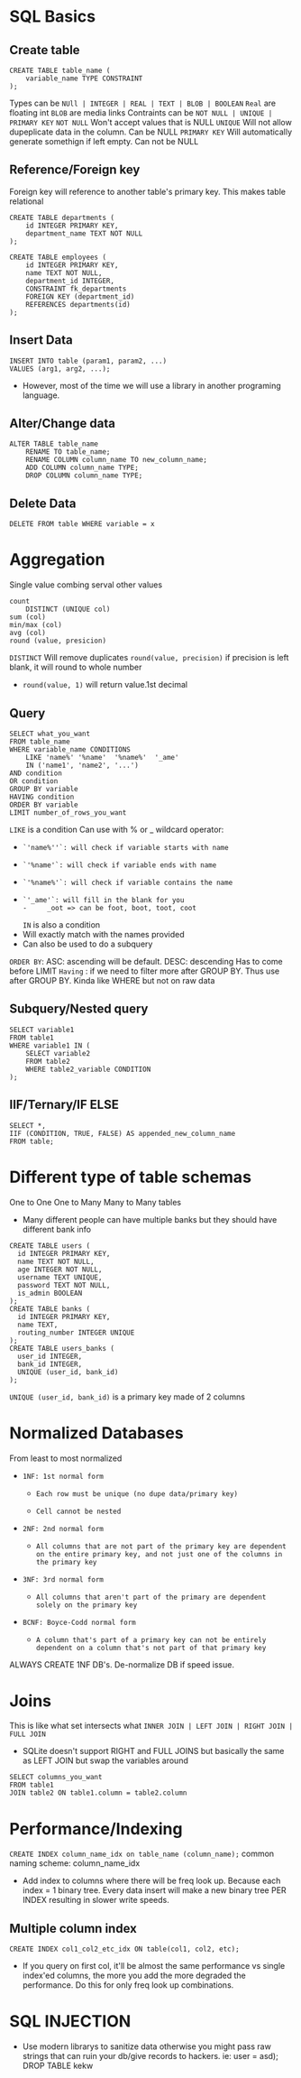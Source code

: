 # SQL Basics

## Create table

```
CREATE TABLE table_name (
	variable_name TYPE CONSTRAINT
);
```

Types can be `NUll | INTEGER | REAL | TEXT | BLOB | BOOLEAN`
`Real` are floating int
`BLOB` are media links
Contraints can be `NOT NULL | UNIQUE | PRIMARY KEY`
`NOT NULL` Won't accept values that is NULL
`UNIQUE` Will not allow dupeplicate data in the column. Can be NULL
`PRIMARY KEY` Will automatically generate somethign if left empty. Can not be NULL

## Reference/Foreign key

Foreign key will reference to another table's primary key. This makes table relational

```sqlite
CREATE TABLE departments (
    id INTEGER PRIMARY KEY,
    department_name TEXT NOT NULL
);

CREATE TABLE employees (
    id INTEGER PRIMARY KEY,
    name TEXT NOT NULL,
    department_id INTEGER,
    CONSTRAINT fk_departments
    FOREIGN KEY (department_id)
    REFERENCES departments(id)
);
```

## Insert Data

```sqlite
INSERT INTO table (param1, param2, ...)
VALUES (arg1, arg2, ...);
```

- However, most of the time we will use a library in another programing language.

## Alter/Change data

```sqlite
ALTER TABLE table_name
	RENAME TO table_name;
	RENAME COLUMN column_name TO new_column_name;
	ADD COLUMN column_name TYPE;
	DROP COLUMN column_name TYPE;
```

## Delete Data

```
DELETE FROM table WHERE variable = x
```

# Aggregation

Single value combing serval other values

```sqlite
count
	DISTINCT (UNIQUE col)
sum (col)
min/max (col)
avg (col)
round (value, presicion)
```

`DISTINCT` Will remove duplicates
`round(value, precision)` if precision is left blank, it will round to whole number

- `round(value, 1)` will return value.1st decimal

## Query

```sqlite
SELECT what_you_want
FROM table_name
WHERE variable_name CONDITIONS
	LIKE 'name%' '%name'  '%name%'  '_ame'
	IN ('name1', 'name2', '...')
AND condition
OR condition
GROUP BY variable
HAVING condition
ORDER BY variable
LIMIT number_of_rows_you_want
```

`LIKE` is a condition
Can use with % or \_ wildcard operator:

-     `'name%''`: will check if variable starts with name
-     `'%name'`: will check if variable ends with name
-     `'%name%'`: will check if variable contains the name
-     `'_ame'`: will fill in the blank for you
      -		_oot => can be foot, boot, toot, coot
  `IN` is also a condition
- Will exactly match with the names provided
- Can also be used to do a subquery

`ORDER BY`: ASC: ascending will be default. DESC: descending
Has to come before LIMIT
`Having` : if we need to filter more after GROUP BY. Thus use after GROUP BY. Kinda like WHERE but not on raw data

## Subquery/Nested query

```sqlite
SELECT variable1
FROM table1
WHERE variable1 IN (
	SELECT variable2
	FROM table2
	WHERE table2_variable CONDITION
);
```

## IIF/Ternary/IF ELSE

```sqlite
SELECT *,
IIF (CONDITION, TRUE, FALSE) AS appended_new_column_name
FROM table;
```

# Different type of table schemas

One to One
One to Many
Many to Many tables

- Many different people can have multiple banks but they should have different bank info

```sqlite
CREATE TABLE users (
  id INTEGER PRIMARY KEY,
  name TEXT NOT NULL,
  age INTEGER NOT NULL,
  username TEXT UNIQUE,
  password TEXT NOT NULL,
  is_admin BOOLEAN
);
CREATE TABLE banks (
  id INTEGER PRIMARY KEY,
  name TEXT,
  routing_number INTEGER UNIQUE
);
CREATE TABLE users_banks (
  user_id INTEGER,
  bank_id INTEGER,
  UNIQUE (user_id, bank_id)
);
```

`UNIQUE (user_id, bank_id)` is a primary key made of 2 columns

# Normalized Databases

From least to most normalized

-     1NF: 1st normal form
  -     Each row must be unique (no dupe data/primary key)
  -     Cell cannot be nested
-     2NF: 2nd normal form
  -     All columns that are not part of the primary key are dependent on the entire primary key, and not just one of the columns in the primary key
-     3NF: 3rd normal form
  -     All columns that aren't part of the primary are dependent solely on the primary key
-     BCNF: Boyce-Codd normal form
  -     A column that's part of a primary key can not be entirely dependent on a column that's not part of that primary key

ALWAYS CREATE 1NF DB's.
De-normalize DB if speed issue.

# Joins

This is like what set intersects what
`INNER JOIN | LEFT JOIN | RIGHT JOIN | FULL JOIN `

- SQLite doesn't support RIGHT and FULL JOINS but basically the same as LEFT JOIN but swap the variables around

```sqlite
SELECT columns_you_want
FROM table1
JOIN table2 ON table1.column = table2.column
```

# Performance/Indexing

`CREATE INDEX column_name_idx on table_name (column_name);`
common naming scheme: column_name_idx

- Add index to columns where there will be freq look up. Because each index = 1 binary tree. Every data insert will make a new binary tree PER INDEX resulting in slower write speeds.

## Multiple column index

`CREATE INDEX col1_col2_etc_idx ON table(col1, col2, etc);`

- If you query on first col, it'll be almost the same performance vs single index'ed columns, the more you add the more degraded the performance. Do this for only freq look up combinations.

# SQL INJECTION

- Use modern librarys to sanitize data otherwise you might pass raw strings that can ruin your db/give records to hackers.
  ie: user = asd); DROP TABLE kekw
